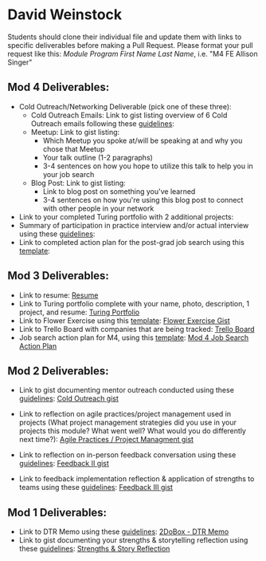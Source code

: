 # David Weinstock

Students should clone their individual file and update them with links to specific deliverables before making a Pull Request. Please format your pull request like this: *Module Program First Name Last Name*, i.e. "M4 FE Allison Singer" 

## Mod 4 Deliverables:
* Cold Outreach/Networking Deliverable (pick one of these three):
    * Cold Outreach Emails: Link to gist listing overview of 6 Cold Outreach emails following these [guidelines](https://github.com/turingschool/career-development-curriculum/blob/master/module_four/cold_outreach_deliverable_guidelines.md):
    * Meetup: Link to gist listing: 
      * Which Meetup you spoke at/will be speaking at and why you chose that Meetup
      * Your talk outline (1-2 paragraphs)
      * 3-4 sentences on how you hope to utilize this talk to help you in your job search
    * Blog Post: Link to gist listing:
       * Link to blog post on something you've learned
       * 3-4 sentences on how you're using this blog post to connect with other people in your network 
* Link to your completed Turing portfolio with 2 additional projects: 
* Summary of participation in practice interview and/or actual interview using these [guidelines](https://github.com/turingschool/career-development-curriculum/blob/master/module_four/interview_practice_reflection_guidelines.md):
* Link to completed action plan for the post-grad job search using this [template](https://github.com/turingschool/career-development-curriculum/blob/master/module_four/post_grad_plan.md): 

## Mod 3 Deliverables:

* Link to resume: [Resume](https://www.dropbox.com/s/osxru88x87ag0vb/David_Weinstock_Reume.pdf?dl=0) 
* Link to Turing portfolio complete with your name, photo, description, 1 project, and resume: [Turing Portfolio](https://www.turing.io/alumni/david-weinstock)
* Link to Flower Exercise using this [template](https://github.com/turingschool/career-development-curriculum/blob/master/files/Career%20Unit%20-%20The%20Flower%20Diagram.pdf): [Flower Exercise Gist](https://gist.github.com/dstock48/934064ac78dca1745314de21399a8f37#file-flower-exercise-md)
* Link to Trello Board with companies that are being tracked: [Trello Board](https://trello.com/b/h0nUC8Y0/possible-job-companies)
* Job search action plan for M4, using this [template](https://github.com/turingschool/career-development-curriculum/blob/master/module_three/mod_4_action_plan_template.md): [Mod 4 Job Search Action Plan](https://gist.github.com/dstock48/6850421d4d924d932813a951fa32cb0d#file-job-search-action-plan-md)

## Mod 2 Deliverables:
* Link to gist documenting mentor outreach conducted using these [guidelines](https://github.com/turingschool/career-development-curriculum/blob/master/module_two/cold_outreach_i_guidelines.md): [Cold Outreach gist](https://gist.github.com/dstock48/810b78f5fdc29a207ead72bc2410115f#file-cold-outreach-md)

* Link to reflection on agile practices/project management used in projects (What project management strategies did you use in your projects this module? What went well? What would you do differently next time?): [Agile Practices / Project Managment gist](https://gist.github.com/dstock48/94bf92638df0a28ae2de0c876478fc05#file-agile-practices-reflection-md)

* Link to reflection on in-person feedback conversation using these [guidelines](https://github.com/turingschool/career-development-curriculum/blob/master/module_two/feedback_conversation_reflection_guidelines.md): [Feedback II gist](https://gist.github.com/dstock48/d3ac78d5406f2e8db233d1525e3e92cc#file-in-person-feedback-conversation-reflection-md)

* Link to feedback implementation reflection & application of strengths to teams using these [guidelines](https://github.com/turingschool/career-development-curriculum/blob/master/module_two/feedback_implementation_strengths_reflection.md): [Feedback III gist](https://gist.github.com/dstock48/ac09b9befa0061199904e1c024b6d84a#file-feedback-iii-reflection-md)


## Mod 1 Deliverables:
* Link to DTR Memo using these [guidelines](https://github.com/turingschool/career-development-curriculum/blob/master/module_one/dtr_guidelines_memo.md): [2DoBox - DTR Memo](https://gist.github.com/dstock48/0ded0b721e1ae3544b5f1dcbb1218173)
* Link to gist documenting your strengths & storytelling reflection using these [guidelines](https://github.com/turingschool/career-development-curriculum/blob/master/module_one/strengths_storytelling_reflection.md): [Strengths & Story Reflection](https://gist.github.com/dstock48/33e4acc24be798c32377a570de220ce9#file-strengths-and-storytelling-reflection-md)
